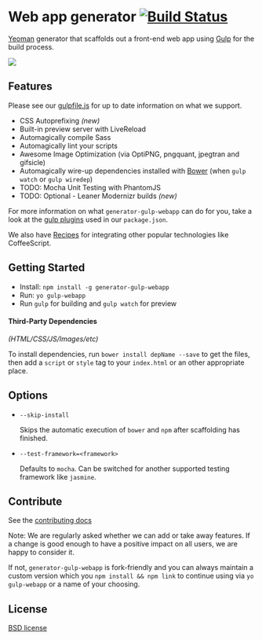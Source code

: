 # Web app generator [![Build Status](https://secure.travis-ci.org/yeoman/generator-gulp-webapp.svg?branch=master)](http://travis-ci.org/yeoman/generator-gulp-webapp)

[Yeoman](http://yeoman.io) generator that scaffolds out a front-end web app using [Gulp](http://gulpjs.com/) for the build process.

![](screenshot.png)

## Features

Please see our [gulpfile.js](https://github.com/yeoman/generator-gulp-webapp/blob/master/app/templates/gulpfile.js) for up to date information on what we support.

* CSS Autoprefixing *(new)*
* Built-in preview server with LiveReload
* Automagically compile Sass
* Automagically lint your scripts
* Awesome Image Optimization (via OptiPNG, pngquant, jpegtran and gifsicle)
* Automagically wire-up dependencies installed with [Bower](http://bower.io) (when `gulp watch` or `gulp wiredep`)
* TODO: Mocha Unit Testing with PhantomJS
* TODO: Optional - Leaner Modernizr builds *(new)*

For more information on what `generator-gulp-webapp` can do for you, take a look at the [gulp plugins](app/templates/_package.json) used in our `package.json`.

We also have [Recipes](docs/recipes/README.md) for integrating other popular technologies like CoffeeScript.


## Getting Started

- Install: `npm install -g generator-gulp-webapp`
- Run: `yo gulp-webapp`
- Run `gulp` for building and `gulp watch` for preview


#### Third-Party Dependencies

*(HTML/CSS/JS/Images/etc)*

To install dependencies, run `bower install depName --save` to get the files, then add a `script` or `style` tag to your `index.html` or an other appropriate place.

## Options

* `--skip-install`

  Skips the automatic execution of `bower` and `npm` after scaffolding has finished.

* `--test-framework=<framework>`

  Defaults to `mocha`. Can be switched for another supported testing framework like `jasmine`.


## Contribute

See the [contributing docs](https://github.com/yeoman/yeoman/blob/master/contributing.md)

Note: We are regularly asked whether we can add or take away features. If a change is good enough to have a positive impact on all users, we are happy to consider it.

If not, `generator-gulp-webapp` is fork-friendly and you can always maintain a custom version which you `npm install && npm link` to continue using via `yo gulp-webapp` or a name of your choosing.


## License

[BSD license](http://opensource.org/licenses/bsd-license.php)
